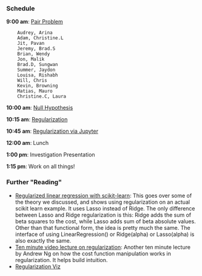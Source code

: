 ### Schedule

**9:00 am**: [Pair Problem](pair.md)

		Audrey, Arina
		Adam, Christine.L
		Jit, Pavan
		Jeremy, Brad.S
		Brian, Wendy
		Jon, Malik
		Brad.D, Sungwan
		Summer, Jaydon
		Louisa, Rishabh
		Will, Chris
		Kevin, Browning
		Matias, Mauro
		Christine.C, Laura

**10:00 am**: [Null Hypothesis](null_hypothesis_testing.md)

**10:15 am**: [Regularization](regularization.pdf)

**10:45 am**: [Regularization via Jupyter](Regularization.ipynb)

**12:00 am**: Lunch

**1:00 pm**: Investigation Presentation

**1:15 pm**: Work on all things!


### Further "Reading"

 * [Regularized linear regression with scikit-learn](http://www.datarobot.com/blog/regularized-linear-regression-with-scikit-learn/): This goes over some of the theory we discussed, and shows using regularization on an actual scikit learn example. It uses Lasso instead of Ridge. The only difference between Lasso and Ridge regularization is this: Ridge adds the sum of beta squares to the cost, while Lasso adds sum of beta absolute values. Other than that functional form, the idea is pretty much the same. The interface of using LinearRegression() or Ridge(alpha) or Lasso(alpha) is also exactly the same.
 * [Ten minute video lecture on regularization](https://www.youtube.com/watch?v=fx-TqOzjDbM): Another ten minute lecture by Andrew Ng on how the cost function manipulation works in regularization. It helps build intuition.
 * [Regularization Viz](http://jonhanke.github.io/Regularization-for-Regular-People/)
 
